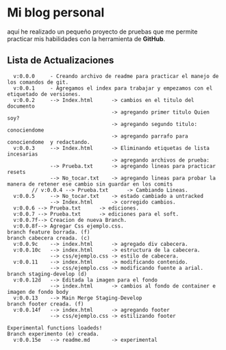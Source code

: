 # Mi blog personal
<p>aqu&iacute; he realizado un peque&ntilde;o proyecto de pruebas que me permite practicar mis habilidades con la herramienta de <b>GitHub</b>. </p>

<h2>Lista de Actualizaciones</h2>

      v:0.0.0     - Creando archivo de readme para practicar el manejo de los comandos de git.
      v:0.0.1     - Agregamos el index para trabajar y empezamos con el etiquetado de versiones.
      v:0.0.2     --> Index.html      -> cambios en el titulo del documento
                                      -> agregando primer titulo Quien soy?
                                      -> agregando segundo titulo:    conociendome
                                      -> agregando parrafo para conociendome  y redactando. 
      v:0.0.3     --> Index.html      -> Eliminando etiquetas de lista incesarias
                                      -> agregando archivos de prueba:
                  --> Prueba.txt      -> agregando lineas para practicar resets
                  --> No_tocar.txt    -> agregando lineas para probar la  manera de retener ese cambio sin guardar en los comits
            // v:0.0.4 --> Prueba.txt      -> Cambiando Lineas.
      v:0.0.5     --> No_tocar.txt    -> estado cambiado a untracked
                  --> Index.html      -> corregido cambios.
      v:0.0.6 --> Prueba.txt      -> ediciones.
      v:0.0.7 --> Prueba.txt      -> ediciones para el soft.
      v:0.0.7f--> Creacion de nueva Branch.
      v:0.0.8f--> Agregar Css ejemplo.css.
    branch feature borrada. (f)
    branch cabecera creada. (c)
      v:0.0.9c    --> index.html      -> agregado div cabecera.
      v:0.0.10c   --> index.html      -> estructura de la cabecera.
                  --> css/ejemplo.css -> estilo de cabecera.
      v:0.0.11    --> index.html      -> modificando contenido.
                  --> css/ejemplo.css -> modificando fuente a arial.
    branch staging-develop (d)
      v:0.0.12d   --> Editada la imagen para el fondo
                  --> index.html      -> cambios al fondo de container e imagen de fondo body
      v:0.0.13    --> Main Merge Staging-Develop
    branch footer creada. (f)
      v:0.0.14f   --> index.html      -> agregando footer
                  --> css/ejemplo.css -> estilizando footer

    Experimental functions loadeds!
    Branch experimento (e) creada.
      v:0.0.15e   --> readme.md       -> experimental
    
